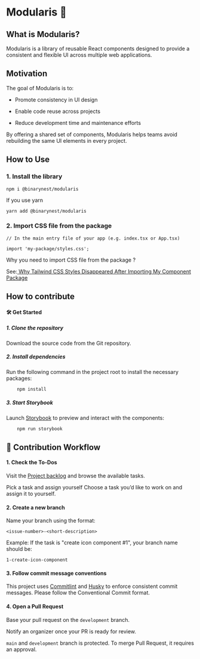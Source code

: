 # Modularis 🌌

## What is Modularis? 
Modularis is a library of reusable React components designed to provide a consistent and flexible UI across multiple web applications.

## Motivation
The goal of Modularis is to:

- Promote consistency in UI design

- Enable code reuse across projects

- Reduce development time and maintenance efforts

By offering a shared set of components, Modularis helps teams avoid rebuilding the same UI elements in every project.

## How to Use
### 1. Install the library

```
npm i @binarynest/modularis
```

If you use yarn

```
yarn add @binarynest/modularis
```

### 2. Import CSS file from the package 

```
// In the main entry file of your app (e.g. index.tsx or App.tsx)

import 'my-package/styles.css';
```

Why you need to import CSS file from the package ? 

See:[ Why Tailwind CSS Styles Disappeared After Importing My Component Package](https://hugo.msano.ovh/post/20250602-tailwindcss-styles-disappeared-npm-package/)

## How to contribute

#### 🛠️ Get Started
##### 1. Clone the repository

Download the source code from the Git repository.

##### 2. Install dependencies

Run the following command in the project root to install the necessary packages:

```bash
    npm install
```

##### 3. Start Storybook
Launch [Storybook](https://storybook.js.org/) to preview and interact with the components:

```bash
    npm run storybook
```

## 🔄 Contribution Workflow

#### 1. Check the To-Dos

Visit the [Project backlog](https://github.com/orgs/cc-learningTogether/projects/4/views/1) and browse the available tasks.

Pick a task and assign yourself
Choose a task you’d like to work on and assign it to yourself.

#### 2. Create a new branch

Name your branch using the format:

`<issue-number>-<short-description>`

Example:
If the task is "create icon component #1", your branch name should be:

`1-create-icon-component`

#### 3. Follow commit message conventions
This project uses [Commitlint](https://commitlint.js.org/) and [Husky](https://typicode.github.io/husky/) to enforce consistent commit messages.
Please follow the Conventional Commit format.

#### 4. Open a Pull Request

Base your pull request on the `development` branch. 

Notify an organizer once your PR is ready for review.

`main` and `development` branch is protected. To merge Pull Request, it requires an approval.
